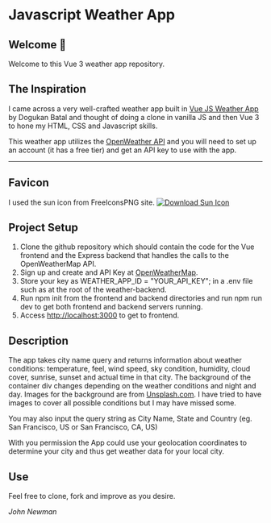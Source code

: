 Javascript Weather App
======================

Welcome 👋
----------

Welcome to this Vue 3 weather app repository.

The Inspiration
---------------

I came across a very well-crafted weather app built in [Vue JS Weather App](https://dogukanbatal.github.io/vue-weather-app) by Dogukan Batal and thought of doing a clone in vanilla JS and then Vue 3 to hone my HTML, CSS and Javascript skills.

This weather app utilizes the [OpenWeather API](https://openweathermap.org/) and you will need to set up an account (it has a free tier) and get an API key to use with the app.

* * *

Favicon
-------

I used the sun icon from FreeIconsPNG site. [![Download Sun Icon](https://www.freeiconspng.com/uploads/sun-icon-22.png)](https://www.freeiconspng.com/img/8579 "Image from freeiconspng.com")

Project Setup
-------------

1. Clone the github repository which should contain the code for the Vue frontend and the Express backend that handles the calls to the OpenWeatherMap API.
2. Sign up and create and API Key at [OpenWeatherMap](https://openweathermap.org/).
3. Store your key as WEATHER\_APP\_ID = "YOUR\_API\_KEY"; in a .env file such as at the root of the weather-backend.
4. Run npm init from the frontend and backend directories and run npm run dev to get both frontend and backend servers running.
5. Access <http://localhost:3000> to get to frontend.

Description
-----------

The app takes city name query and returns information about weather conditions: temperature, feel, wind speed, sky condition, humidity, cloud cover, sunrise, sunset and actual time in that city. The background of the container div changes depending on the weather conditions and night and day. Images for the background are from [Unsplash.com](https://unsplash.com/). I have tried to have images to cover all possible conditions but I may have missed some.

You may also input the query string as City Name, State and Country (eg. San Francisco, US or San Francisco, CA, US)

With you permission the App could use your geolocation coordinates to determine your city and thus get weather data for your local city.

Use
---

Feel free to clone, fork and improve as you desire.

_John Newman_
